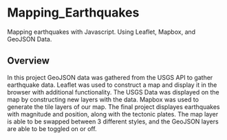 # Mapping_Earthquakes
Mapping earthquakes with Javascript. Using Leaflet, Mapbox, and GeoJSON Data.

## Overview
In this project GeoJSON data was gathered from the USGS API to gather earthquake data. Leaflet was used to construct a map and display it in the browser with additional functionality. The USGS Data was displayed on the map by constructing new layers with the data. Mapbox was used to generate the tile layers of our map. The final project displayes earthquakes with magnitude and position, along with the tectonic plates. The map layer is able to be swapped between 3 different styles, and the GeoJSON layers are able to be toggled on or off.